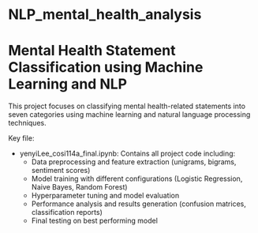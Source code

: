 # NLP_mental_health_analysis

# Mental Health Statement Classification using Machine Learning and NLP

This project focuses on classifying mental health-related statements into seven categories using machine learning and natural language processing techniques.

Key file:
* yenyiLee_cosi114a_final.ipynb: Contains all project code including:
  - Data preprocessing and feature extraction (unigrams, bigrams, sentiment scores)
  - Model training with different configurations (Logistic Regression, Naive Bayes, Random Forest)
  - Hyperparameter tuning and model evaluation
  - Performance analysis and results generation (confusion matrices, classification reports)
  - Final testing on best performing model
